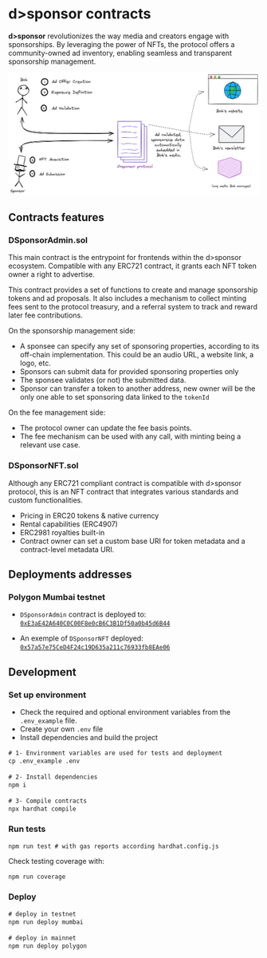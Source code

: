 # d>sponsor contracts

**d>sponsor** revolutionizes the way media and creators engage with sponsorships. By leveraging the power of NFTs, the protocol offers a community-owned ad inventory, enabling seamless and transparent sponsorship management.

![logo d>sponsor](assets/schema%20dsponsor.png)

## Contracts features

### DSponsorAdmin.sol

This main contract is the entrypoint for frontends within the d>sponsor ecosystem. Compatible with any ERC721 contract, it grants each NFT token owner a right to advertise.

This contract provides a set of functions to create and manage sponsorship tokens and ad proposals. It also includes a mechanism to collect minting fees sent to the protocol treasury, and a referral system to track and reward later fee contributions.

On the sponsorship management side:

* A sponsee can specify any set of sponsoring properties, according to its off-chain implementation. This could be an audio URL, a website link, a logo, etc.
* Sponsors can submit data for provided sponsoring properties only
* The sponsee validates (or not) the submitted data.
* Sponsor can transfer a token to another address, new owner will be the only one able to set sponsoring data linked to the `tokenId`

On the fee management side:

* The protocol owner can update the fee basis points.
* The fee mechanism can be used with any call, with minting being a relevant use case.

### DSponsorNFT.sol

Although any ERC721 compliant contract is compatible with d>sponsor protocol, this is an NFT contract that integrates various standards and custom functionalities.

* Pricing in ERC20 tokens & native currency
* Rental capabilities (ERC4907)
* ERC2981 royalties built-in
* Contract owner can set a custom base URI for token metadata and a contract-level metadata URI.

## Deployments addresses

### Polygon Mumbai testnet

* `DSponsorAdmin` contract is deployed to: [`0xE3aE42A640C0C00F8e0cB6C3B1Df50a0b45d6B44`](https://mumbai.polygonscan.com/address/0xE3aE42A640C0C00F8e0cB6C3B1Df50a0b45d6B44)

* An exemple of `DSponsorNFT` deployed: [`0x57a57e75CeD4F24c19D635a211c76933fb8EAe06`](https://mumbai.polygonscan.com/address/0x57a57e75CeD4F24c19D635a211c76933fb8EAe06)

## Development

### Set up environment

* Check the required and optional environment variables from the `.env_example` file.
* Create your own `.env` file
* Install dependencies and build the project

```
# 1- Environment variables are used for tests and deployment
cp .env_example .env

# 2- Install dependencies
npm i

# 3- Compile contracts
npx hardhat compile
```

### Run tests

```shell
npm run test # with gas reports according hardhat.config.js
```

Check testing coverage with:

```shell
npm run coverage
```

### Deploy

```shell
# deploy in testnet
npm run deploy mumbai

# deploy in mainnet
npm run deploy polygon
```
